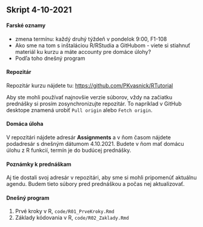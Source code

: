 ## Skript 4-10-2021

#### Farské oznamy

- zmena termínu: každý druhý týždeň v pondelok 9:00, F1-108
- Ako sme na tom s inštaláciou R/RStudia a GitHubom - viete si stiahnuť materiál ku kurzu a máte accounty pre domáce úlohy?
- Podľa toho dnešný program

#### Repozitár

Repozitár kurzu nájdete tu: https://github.com/PKvasnick/RTutorial

Aby ste mohli používať najnovšie verzie súborov, vždy na začiatku prednášky si prosím zosynchronizujte repozitár. To napríklad v GitHub desktope znamená urobiť `Pull origin` alebo  `Fetch origin`.

#### Domáca úloha

V repozitári nájdete adresár __Assignments__ a v ňom časom nájdete podadresár s dnešným dátumom 4.10.2021. Budete v ňom mať domácu úlohu z R funkcií, termín je do budúcej prednášky. 

#### Poznámky k prednáškam

Aj tie dostali svoj adresár v repozitári, aby sme si mohli pripomenúť aktuálnu agendu. Budem tieto súbory pred prednáškou a počas nej aktualizovať.

#### Dnešný program

1. Prvé kroky v R, `code/R01_PrveKroky.Rmd`
2. Základy kódovania v R, `code/R02_Zaklady.Rmd`







